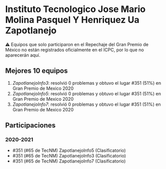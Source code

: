 # Instituto Tecnologico Jose Mario Molina Pasquel Y Henriquez Ua Zapotlanejo

:warning: Equipos que solo participaron en el Repechaje del Gran Premio de México no están registrados oficialmente en el ICPC, por lo que no aparecerán aquí.

## Mejores 10 equipos

1. _ZapotlanejoInfo3_: resolvió 0 problemas y obtuvo el lugar #351 (51%) en Gran Premio de Mexico 2020
1. _ZapotlanejoInfo5_: resolvió 0 problemas y obtuvo el lugar #351 (51%) en Gran Premio de Mexico 2020
1. _ZapotlanejoInfo7_: resolvió 0 problemas y obtuvo el lugar #351 (51%) en Gran Premio de Mexico 2020

## Participaciones

### 2020-2021

- #351 (#65 de TecNM) ZapotlanejoInfo5 (Clasificatorio)
- #351 (#65 de TecNM) ZapotlanejoInfo3 (Clasificatorio)
- #351 (#65 de TecNM) ZapotlanejoInfo7 (Clasificatorio)



